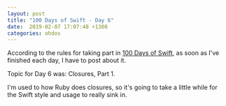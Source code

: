 ```yaml
---
layout: post
title: "100 Days of Swift - Day 6"
date:  2019-02-07 17:07:48 +1300
categories: ohdos
---
```

According to the rules for taking part in [100 Days of Swift](https://www.hackingwithswift.com/100), as soon as I've finished each day, I have to post about it.

Topic for Day 6 was: Closures, Part 1.

I'm used to how Ruby does closures, so it's going to take a little while for the Swift style and usage to really sink in.
